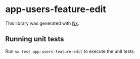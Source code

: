 # app-users-feature-edit

This library was generated with [Nx](https://nx.dev).

## Running unit tests

Run `nx test app-users-feature-edit` to execute the unit tests.
